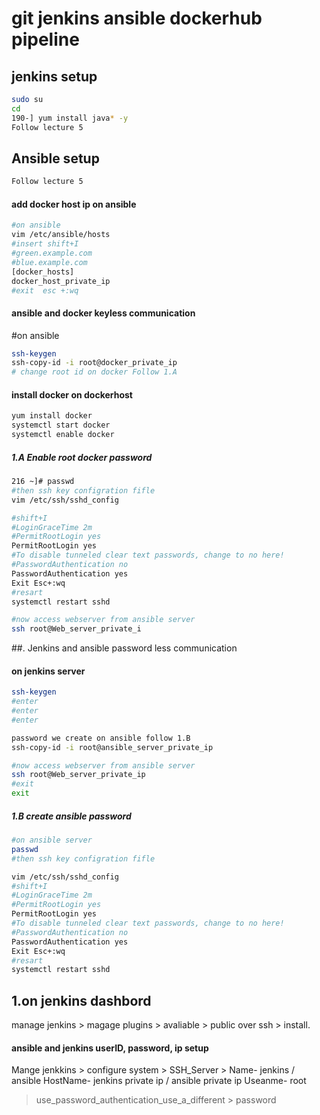 # git jenkins ansible dockerhub pipeline

## jenkins setup
```sh
sudo su 
cd
190-] yum install java* -y
Follow lecture 5
```

## Ansible setup
```sh
Follow lecture 5
```

#### add docker host ip on ansible
```sh
#on ansible
vim /etc/ansible/hosts
#insert shift+I
#green.example.com
#blue.example.com
[docker_hosts]
docker_host_private_ip
#exit  esc +:wq
```
#### ansible and docker keyless communication
#on ansible
```sh
ssh-keygen
ssh-copy-id -i root@docker_private_ip
# change root id on docker Follow 1.A
```
#### install docker on dockerhost
```sh
yum install docker
systemctl start docker
systemctl enable docker
```

#####  1.A Enable root docker password
```sh
216 ~]# passwd  
#then ssh key configration fifle
vim /etc/ssh/sshd_config

#shift+I
#LoginGraceTime 2m
#PermitRootLogin yes
PermitRootLogin yes
#To disable tunneled clear text passwords, change to no here!
#PasswordAuthentication no
PasswordAuthentication yes
Exit Esc+:wq
#resart 
systemctl restart sshd

#now access webserver from ansible server
ssh root@Web_server_private_i
```
##. Jenkins and ansible  password less communication
#### on jenkins server
```sh
ssh-keygen
#enter
#enter
#enter

password we create on ansible follow 1.B
ssh-copy-id -i root@ansible_server_private_ip

#now access webserver from ansible server
ssh root@Web_server_private_ip
#exit
exit


```

##### 1.B create ansible password
```sh
#on ansible server
passwd 
#then ssh key configration fifle

vim /etc/ssh/sshd_config
#shift+I
#LoginGraceTime 2m
#PermitRootLogin yes
PermitRootLogin yes
#To disable tunneled clear text passwords, change to no here!
#PasswordAuthentication no
PasswordAuthentication yes
Exit Esc+:wq
#resart 
systemctl restart sshd
```
## 1.on jenkins dashbord
manage jenkins > magage plugins > avaliable > public over ssh > install.
#### ansible and jenkins userID, password, ip setup
Mange jenkkins > configure system > SSH_Server > 
Name- jenkins  / ansible
HostName- jenkins private ip / ansible private ip 
Useanme- root
> use_password_authentication_use_a_different > password



